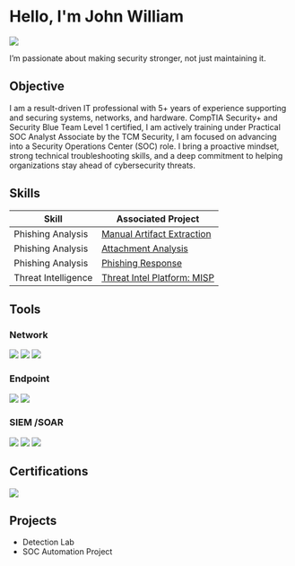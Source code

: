 # Hello, I'm John William
<a href="https://www.linkedin.com/in/johnwilliamestacio/"><img src="https://img.shields.io/badge/-LinkedIn-0072b1?&style=for-the-badge&logo=linkedin&logoColor=white" /></a>

I’m passionate about making security stronger, not just maintaining it.

## Objective
I am a result-driven IT professional with 5+ years of experience supporting and securing systems, networks, and hardware. CompTIA Security+ and Security Blue Team Level 1 certified, I am actively training under Practical SOC Analyst Associate by the TCM Security, I am focused on advancing into a Security Operations Center (SOC) role. I bring a proactive mindset, strong technical troubleshooting skills, and a deep commitment to helping organizations stay ahead of cybersecurity threats.

## Skills

| Skill                                         | Associated Project         |
|-----------------------------------------------|----------------------------|
| Phishing Analysis                             | <a href="https://elearning.securityblue.team/public/lab-certificate/8294af55-1801-41ba-872b-965254b017ae">Manual Artifact Extraction</a>|
| Phishing Analysis                             | <a href="https://elearning.securityblue.team/public/lab-certificate/22b3f332-946a-4403-bfdc-64c255b942fb">Attachment Analysis</a>|
| Phishing Analysis                 | <a href="https://elearning.securityblue.team/public/lab-certificate/deadcea2-138a-413e-bed9-a76742fe943c">Phishing Response</a> |
| Threat Intelligence     | <a href="https://elearning.securityblue.team/public/lab-certificate/5eba69c0-6f84-45f6-8ef1-5372680e3056">Threat Intel Platform: MISP</a> |


## Tools


### Network
<div>
    <img src="https://img.shields.io/badge/-Wireshark-1679A7?&style=for-the-badge&logo=Wireshark&logoColor=white" />
    <img src="https://img.shields.io/badge/-Suricata-EF3B2D?&style=for-the-badge&logo=Suricata&logoColor=white" />
    <img src="https://img.shields.io/badge/-Zeek-777BB4?&style=for-the-badge&logo=Zeek&logoColor=white" />
</div>

### Endpoint
<div>
    <img src="https://img.shields.io/badge/-Microsoft_Defender_for_Endpoint-00A4EF?&style=for-the-badge&logo=Microsoft&logoColor=white" />
    <img src="https://img.shields.io/badge/-Velociraptor-4B275F?&style=for-the-badge&logo=Velociraptor&logoColor=white" />
</div>

### SIEM /SOAR
<div>
    <img src="https://img.shields.io/badge/-Microsoft_Sentinel-0078D4?&style=for-the-badge&logo=Microsoft&logoColor=white" />
    <img src="https://img.shields.io/badge/-Splunk-000000?&style=for-the-badge&logo=Splunk&logoColor=white" />
    <img src="https://img.shields.io/badge/-Elastic-005571?&style=for-the-badge&logo=Elastic&logoColor=white" />
</div>

## Certifications

<div>
<img src="https://img.shields.io/badge/-Security%2B-FF0000?&style=for-the-badge&logo=CompTIA&logoColor=white" />
</div>

## Projects
- Detection Lab
- SOC Automation Project
